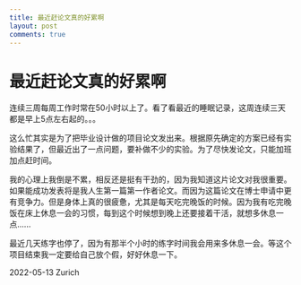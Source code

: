 ```yaml
---
title: 最近赶论文真的好累啊
layout: post
comments: true
---
```


# 最近赶论文真的好累啊

连续三周每周工作时常在50小时以上了。看了看最近的睡眠记录，这周连续三天都是早上5点左右起的。。。

这么忙其实是为了把毕业设计做的项目论文发出来。根据原先确定的方案已经有实验结果了，但最近出了一点问题，要补做不少的实验。为了尽快发论文，只能加班加点赶时间。

我的心理上我倒是不累，相反还是挺有干劲的，因为我知道这片论文对我很重要。如果能成功发表将是我人生第一篇第一作者论文。而因为这篇论文在博士申请中更有竞争力。但是身体上真的很疲惫，尤其是每天吃完晚饭的时候。因为我有吃完晚饭在床上休息一会的习惯，每到这个时候想到晚上还要接着干活，就想多休息一点......

最近几天练字也停了，因为有那半个小时的练字时间我会用来多休息一会。等这个项目结束我一定要给自己放个假，好好休息一下。

2022-05-13
Zurich


